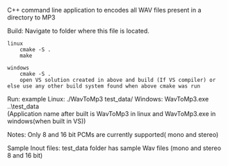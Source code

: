 C++ command line application to encodes all WAV files present in a directory to MP3


Build:
Navigate to folder where this file is located.

	linux
		cmake -S .
		make	

	windows
		cmake -S .
		open VS solution created in above and build (If VS compiler) or else use any other build system found when above cmake was run


Run:
 <application name> <directory containing WAV-files to be encoded to MP3>
	example
	Linux: ./WavToMp3 test_data/
	Windows: WavToMp3.exe ..\test_data\
	(Application name after built is WavToMp3 in linux and WavToMp3.exe in windows(when built in VS))


Notes:
Only 8 and 16 bit PCMs are currently supported( mono and stereo)


Sample Inout files:
test_data folder has sample Wav files (mono and stereo 8 and 16 bit)